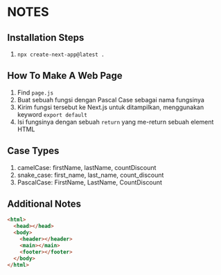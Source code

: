 # NOTES

## Installation Steps

1. `npx create-next-app@latest .`

## How To Make A Web Page

1. Find `page.js`
2. Buat sebuah fungsi dengan Pascal Case sebagai nama fungsinya
3. Kirim fungsi tersebut ke Next.js untuk ditampilkan, menggunakan keyword `export default`
4. Isi fungsinya dengan sebuah `return` yang me-return sebuah element HTML

## Case Types

1. camelCase: firstName, lastName, countDiscount
2. snake_case: first_name, last_name, count_discount
3. PascalCase: FirstName, LastName, CountDiscount

## Additional Notes

```html
<html>
  <head></head>
  <body>
    <header></header>
    <main></main>
    <footer></footer>
  </body>
</html>
```
